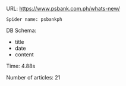 URL: https://www.psbank.com.ph/whats-new/

    Spider name: psbankph

DB Schema:
- title
- date
- content

Time: 4.88s

Number of articles: 21


